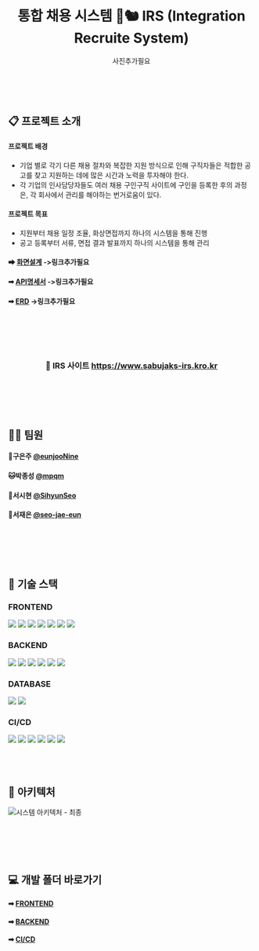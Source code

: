 <h1 align="center">통합 채용 시스템 🌰🐿 IRS (Integration Recruite System) </h1>
<div align="center">
  <img src="">사진추가필요
</div>
<br><br><br><br>





## 📋 프로젝트 소개
#### 프로젝트 배경
- 기업 별로 각기 다른 채용 절차와 복잡한 지원 방식으로 인해 구직자들은 적합한 공고를 찾고 지원하는 데에 많은 시간과 노력을 투자해야 한다.
- 각 기업의 인사담당자들도 여러 채용 구인구직 사이트에 구인을 등록한 후의 과정은, 각 회사에서 관리를 해야하는 번거로움이 있다.
#### 프로젝트 목표
- 지원부터 채용 일정 조율, 화상면접까지 하나의 시스템을 통해 진행
- 공고 등록부터 서류, 면접 결과 발표까지 하나의 시스템을 통해 관리


#### ➡ [화면설계]() ->링크추가필요
#### ➡ [API명세서]() ->링크추가필요
#### ➡ [ERD]() ->링크추가필요
<br><br><br><br>


<div align=center>
	<h3>
    🍂 IRS 사이트
    <a href="https://www.sabujaks-irs.kro.kr/">https://www.sabujaks-irs.kro.kr</a>
	</h3>
</div>
<br><br><br><br>



## 👨‍💻 팀원
<h4>🐹구은주 <a href="https://github.com/eunjooNine"> @eunjooNine</a></h4>
<h4>🐱박종성 <a href="https://github.com/mpqm"> @mpqm</a></h4>
<h4>🐸서시현 <a href="https://github.com/SihyunSeo"> @SihyunSeo</a></h4>
<h4>🐻서재은 <a href="https://github.com/seo-jae-eun"> @seo-jae-eun</a></h4>
<br><br><br><br>




## 📖 기술 스택
### FRONTEND
<img src="https://img.shields.io/badge/HTML-E34F26?style=flat&logo=html5&logoColor=white"/></a>
<img src="https://img.shields.io/badge/JavaScript-F7DF1E?style=flat&logo=javascript&logoColor=black"/></a>
<img src="https://img.shields.io/badge/CSS-1572B6?style=flat&logo=css3&logoColor=white"/></a>
<img src="https://img.shields.io/badge/Vue.js-%2335495e.svg?style=flat&logo=vuedotjs&logoColor=%234FC08D"/></a>
<img src="https://img.shields.io/badge/Pinia-FF6F20?style=flat&logo=vue.js&logoColor=white"/></a>
<img src="https://img.shields.io/badge/Nginx-009639?style=flat&logo=nginx&logoColor=white"/></a>
<img src="https://img.shields.io/badge/OpenVidu-FF3D00?style=flat&logo=openvidu&logoColor=white"/></a>

### BACKEND
<img src="https://img.shields.io/badge/SpringBoot-6DB33F?style=flat&logo=SpringBoot&logoColor=white"/></a>
<img src="https://img.shields.io/badge/SpringSecurity-6DB33F?style=flat&logo=springsecurity&logoColor=white"/></a>
<img src="https://img.shields.io/badge/SpringJPA-6DB33F?style=flat&logo=spring&logoColor=white"/></a>
<img src="https://img.shields.io/badge/SpringBatch-6DB33F?style=flat&logo=spring&logoColor=white"/></a>
<img src="https://img.shields.io/badge/Tomcat-F8DC75?style=flat&logo=apachetomcat&logoColor=black"/></a>
<img src="https://img.shields.io/badge/AmazonS3-569A31?style=flat&logo=amazonaws&logoColor=white"/></a>

### DATABASE
<img src="https://img.shields.io/badge/MariaDB-003545?style=flat&logo=mariadb&logoColor=white"/></a>
<img src="https://img.shields.io/badge/Redis-DC382D?style=flat&logo=redis&logoColor=white"/></a>

### CI/CD
<img src="https://img.shields.io/badge/Jenkins-D24939?style=flat&logo=jenkins&logoColor=white"/></a>
<img src="https://img.shields.io/badge/Docker-2496ED?style=flat&logo=Docker&logoColor=black&color=blue"/></a>
<img src="https://img.shields.io/badge/Kubernetes-326CE5?style=flat&logo=Kubernetes&logoColor=blue&color=skyblue"/></a>
<img src="https://img.shields.io/badge/GitHub-181717?style=flat&logo=GitHub&logoColor=white" /></a>
<img src="https://img.shields.io/badge/Git-F05032?style=flat&logo=Git&logoColor=white&color=ffa500"></a>
<img src="https://img.shields.io/badge/Discord-7289DA?style=flat&logo=discord&logoColor=white"/></a>
<br><br><br><br>




## 🎡 아키텍처
![시스템 아키텍처 -  최종](https://github.com/user-attachments/assets/b753959c-2bc1-4094-9c5c-017a8432848f)

<br><br><br><br>




## 💻 개발 폴더 바로가기
#### ➡ [FRONTEND](https://github.com/beyond-sw-camp/be06-fin-SABUJAKS-IRS)
#### ➡ [BACKEND](https://github.com/beyond-sw-camp/be06-fin-SABUJAKS-IRS)
#### ➡ [CI/CD](https://github.com/beyond-sw-camp/be06-fin-SABUJAKS-IRS)
<br><br><br><br>



